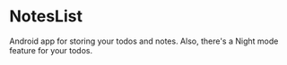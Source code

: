 # NotesList
Android app for storing your todos and notes. Also, there's a Night mode feature for your todos.

